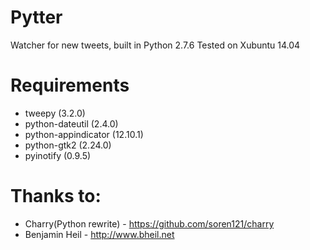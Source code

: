 # Pytter
Watcher for new tweets, built in Python 2.7.6
Tested on Xubuntu 14.04

# Requirements
* tweepy (3.2.0)
* python-dateutil (2.4.0)
* python-appindicator (12.10.1)
* python-gtk2 (2.24.0)
* pyinotify (0.9.5)

# Thanks to:
* Charry(Python rewrite) - https://github.com/soren121/charry
* Benjamin Heil - http://www.bheil.net